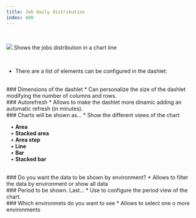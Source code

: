 ```yaml
---
title: Job daily distribution
index: 400
---
```


    
<br />

<img src="/static/images/icons/chart_line.png" /> Shows the jobs distribution in a chart line


<br />

* There are a list of elements can be configured in the dashlet:

<br />
### Dimensions of the dashlet
* Can personalize the size of the dashlet modifying the number of columns and rows.

<br />
### Autorefresh
* Allows to make the dashlet more dinamic adding an automatic refresh (in minutes).


<br />
### Charts will be shown as...
* Show the different views of the chart <br />

&nbsp; &nbsp;• **Area** <br />
&nbsp; &nbsp;• **Stacked area** <br />
&nbsp; &nbsp;• **Area step** <br />
&nbsp; &nbsp;• **Line** <br />
&nbsp; &nbsp;• **Bar** <br />
&nbsp; &nbsp;• **Stacked bar** 

<br />
### Do you want the data to be shown by environment?
* Allows to filter the data by environment or show all data

<br />
### Period to be shown. Last...
* Use to configure the period view of the chart. 

<br />
### Which environmets do you want to see
* Allows to select one o more environments

